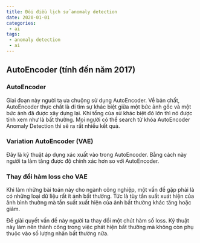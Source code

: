 ```yaml
---
title: Đôi điều lịch sử anomaly detection
date: 2020-01-01
categories:
 - ai
tags:
 - anomaly detection
 - ai
---
```

## AutoEncoder (tính đến năm 2017)
### AutoEncoder
Giai đoạn này người ta ưa chuộng sử dụng AutoEncoder. Về bản chất, AutoEncoder thực chất là đi tìm sự khác biệt giữa một bức ảnh gốc và một bức ảnh đã được xây dựng lại.
Khi tổng của sử khác biệt đó lớn thì nó được tính xem như là bất thường. Mọi người có thể search từ khóa AutoEncoder Anomaly Detection thì sẽ ra rất nhiều kết quả.

### Variation AutoEncoder (VAE)
Đây là kỹ thuật áp dụng xác xuất vào trong AutoEncoder. Bằng cách này người ta làm tăng được độ chính xác hơn so với AutoEncoder.

### Thay đổi hàm loss cho VAE
Khi làm những bài toán này cho ngành công nghiệp, một vấn đề gặp phải là có những loại dữ liệu rất ít ảnh bất thường. Tức là tùy tần suất xuát hiện của ảnh bình thường 
mà tần suất xuất hiện của ảnh bất thường khác tăng hoặc giảm.

Để giải quyết vấn đề này người ta thay đổi một chút hàm số loss. 
Kỹ thuật này làm nên thành công trong việc phát hiện bất thường mà không còn phụ thuộc vào số lượng nhãn bất thường nữa.
